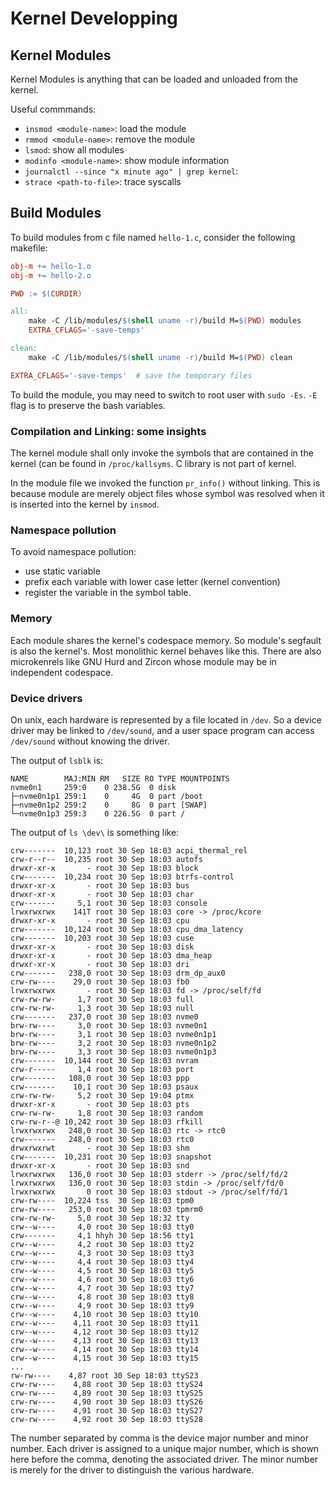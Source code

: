 # Kernel Developping

## Kernel Modules

Kernel Modules is anything that can be loaded and unloaded from the kernel.

Useful commmands:

- `insmod <module-name>`: load the module 
- `rmmod <module-name>`: remove the module
- `lsmod`: show all modules 
- `modinfo <module-name>`: show module information
- `journalctl --since "x minute ago" | grep kernel`: 
- `strace <path-to-file>`: trace syscalls


## Build Modules

To build modules from c file named `hello-1.c`, consider the following makefile:

```makefile
obj-m += hello-1.o 
obj-m += hello-2.o

PWD := $(CURDIR)

all:
	make -C /lib/modules/$(shell uname -r)/build M=$(PWD) modules
	EXTRA_CFLAGS='-save-temps'

clean:
	make -C /lib/modules/$(shell uname -r)/build M=$(PWD) clean

EXTRA_CFLAGS='-save-temps'  # save the temporary files
```

To build the module, you may need to switch to root user with `sudo -Es`. `-E` flag is to preserve the bash variables.

### Compilation and Linking: some insights

The kernel module shall only invoke the symbols that are contained in the kernel (can be found in `/proc/kallsyms`. C library is not part of kernel. 

In the module file we invoked the function `pr_info()` without linking. 
This is because module are merely object files whose symbol was resolved when it is inserted into the kernel by `insmod`.

### Namespace pollution

To avoid namespace pollution:

- use static variable
- prefix each variable with lower case letter (kernel convention)
- register the variable in the symbol table.

### Memory

Each module shares the kernel's codespace memory. So module's segfault is also the kernel's. Most monolithic kernel behaves like this. There are also microkenrels like GNU Hurd and Zircon whose module may be in independent codespace.

### Device drivers

On unix, each hardware is represented by a file located in `/dev`. So a device driver may be linked to `/dev/sound`, and a user space program can access `/dev/sound` without knowing the driver.

The output of `lsblk` is:

```
NAME        MAJ:MIN RM   SIZE RO TYPE MOUNTPOINTS
nvme0n1     259:0    0 238.5G  0 disk 
├─nvme0n1p1 259:1    0     4G  0 part /boot
├─nvme0n1p2 259:2    0     8G  0 part [SWAP]
└─nvme0n1p3 259:3    0 226.5G  0 part /
```

The output of `ls \dev\` is something like:

```
crw-------  10,123 root 30 Sep 18:03 acpi_thermal_rel
crw-r--r--  10,235 root 30 Sep 18:03 autofs
drwxr-xr-x       - root 30 Sep 18:03 block
crw-------  10,234 root 30 Sep 18:03 btrfs-control
drwxr-xr-x       - root 30 Sep 18:03 bus
drwxr-xr-x       - root 30 Sep 18:03 char
crw-------     5,1 root 30 Sep 18:03 console
lrwxrwxrwx    141T root 30 Sep 18:03 core -> /proc/kcore
drwxr-xr-x       - root 30 Sep 18:03 cpu
crw-------  10,124 root 30 Sep 18:03 cpu_dma_latency
crw-------  10,203 root 30 Sep 18:03 cuse
drwxr-xr-x       - root 30 Sep 18:03 disk
drwxr-xr-x       - root 30 Sep 18:03 dma_heap
drwxr-xr-x       - root 30 Sep 18:03 dri
crw-------   238,0 root 30 Sep 18:03 drm_dp_aux0
crw-rw----    29,0 root 30 Sep 18:03 fb0
lrwxrwxrwx       - root 30 Sep 18:03 fd -> /proc/self/fd
crw-rw-rw-     1,7 root 30 Sep 18:03 full
crw-rw-rw-     1,3 root 30 Sep 18:03 null
crw-------   237,0 root 30 Sep 18:03 nvme0
brw-rw----     3,0 root 30 Sep 18:03 nvme0n1
brw-rw----     3,1 root 30 Sep 18:03 nvme0n1p1
brw-rw----     3,2 root 30 Sep 18:03 nvme0n1p2
brw-rw----     3,3 root 30 Sep 18:03 nvme0n1p3
crw-------  10,144 root 30 Sep 18:03 nvram
crw-r-----     1,4 root 30 Sep 18:03 port
crw-------   108,0 root 30 Sep 18:03 ppp
crw-------    10,1 root 30 Sep 18:03 psaux
crw-rw-rw-     5,2 root 30 Sep 19:04 ptmx
drwxr-xr-x       - root 30 Sep 18:03 pts
crw-rw-rw-     1,8 root 30 Sep 18:03 random
crw-rw-r--@ 10,242 root 30 Sep 18:03 rfkill
lrwxrwxrwx   248,0 root 30 Sep 18:03 rtc -> rtc0
crw-------   248,0 root 30 Sep 18:03 rtc0
drwxrwxrwt       - root 30 Sep 18:03 shm
crw-------  10,231 root 30 Sep 18:03 snapshot
drwxr-xr-x       - root 30 Sep 18:03 snd
lrwxrwxrwx   136,0 root 30 Sep 18:03 stderr -> /proc/self/fd/2
lrwxrwxrwx   136,0 root 30 Sep 18:03 stdin -> /proc/self/fd/0
lrwxrwxrwx       0 root 30 Sep 18:03 stdout -> /proc/self/fd/1
crw-rw----  10,224 tss  30 Sep 18:03 tpm0
crw-rw----   253,0 root 30 Sep 18:03 tpmrm0
crw-rw-rw-     5,0 root 30 Sep 18:32 tty
crw--w----     4,0 root 30 Sep 18:03 tty0
crw-------     4,1 hhyh 30 Sep 18:56 tty1
crw--w----     4,2 root 30 Sep 18:03 tty2
crw--w----     4,3 root 30 Sep 18:03 tty3
crw--w----     4,4 root 30 Sep 18:03 tty4
crw--w----     4,5 root 30 Sep 18:03 tty5
crw--w----     4,6 root 30 Sep 18:03 tty6
crw--w----     4,7 root 30 Sep 18:03 tty7
crw--w----     4,8 root 30 Sep 18:03 tty8
crw--w----     4,9 root 30 Sep 18:03 tty9
crw--w----    4,10 root 30 Sep 18:03 tty10
crw--w----    4,11 root 30 Sep 18:03 tty11
crw--w----    4,12 root 30 Sep 18:03 tty12
crw--w----    4,13 root 30 Sep 18:03 tty13
crw--w----    4,14 root 30 Sep 18:03 tty14
crw--w----    4,15 root 30 Sep 18:03 tty15
...
rw-rw----    4,87 root 30 Sep 18:03 ttyS23
crw-rw----    4,88 root 30 Sep 18:03 ttyS24
crw-rw----    4,89 root 30 Sep 18:03 ttyS25
crw-rw----    4,90 root 30 Sep 18:03 ttyS26
crw-rw----    4,91 root 30 Sep 18:03 ttyS27
crw-rw----    4,92 root 30 Sep 18:03 ttyS28
```

The number separated by comma is the device major number and minor number. Each driver is assigned to a unique major number, which is shown here before the comma, denoting the associated driver. The minor number is merely for the driver to distinguish the various hardware. 


